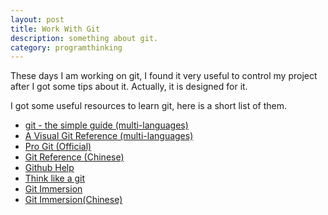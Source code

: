 ```yaml
---
layout: post
title: Work With Git
description: something about git.
category: programthinking
---
```


These days I am working on git, I found it very useful to control my project after I got some tips about it. Actually, it is designed for it.

I got some useful resources to learn git, here is a short list of them.

 - [git - the simple guide (multi-languages)](http://rogerdudler.github.io/git-guide/index.html)
 - [A Visual Git Reference (multi-languages)](http://marklodato.github.io/visual-git-guide/index-en.html)
 - [Pro Git (Official)](http://git-scm.com/book/)
 - [Git Reference (Chinese)](http://gitref.justjavac.com/inspect/)
 - [Github Help](https://help.github.com/)
 - [Think like a git](http://think-like-a-git.net/)
 - [Git Immersion](http://gitimmersion.com/)
 - [Git Immersion(Chinese)](http://igit.linuxtoy.org/index.html)


